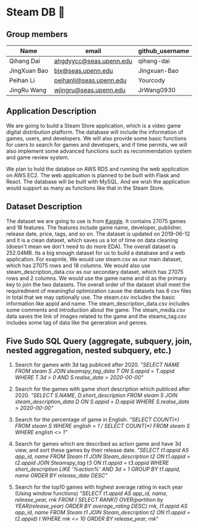 # Steam DB :rocket:

## Group members

|Name | email | github_username|
--- | --- | ---|
|Qihang Dai| ahgdyycc@seas.upenn.edu |qihang-dai|
|JingXuan Bao| bjx@seas.upenn.edu | Jingxuan-Bao |
|Peihan Li| peihanli@seas.upenn.edu |Yourcody|
|JingRu Wang| wjingru@seas.upenn.edu | JrWang0930 |

## Application Description

We are going to build a Steam Store application, which is a video game digital distribution platform. The database will include the information of games, users, and developers. We will also provide some basic functions for users to search for games and developers, and if time permits, we will also implement some advanced functions such as recommendation system and game review system.

We plan to hold the databse on AWS RDS and running the web application on AWS EC2. The web application is planned to be built with Flask and React. The database will be built with MySQL. And we wish the application would support as many as functions like that in the Steam Store.

## Dataset Description

The dataset we are going to use is from [Kaggle](https://www.kaggle.com/nikdavis/steam-store-games). It contains 27075 games and 18 features. The features include game name, developer, publisher, release date, price, tags, and so on. The dataset is updated on 2019-06-12 and it is a clean dataset, which saves us a lot of time on data cleaning (doesn't mean we don't need to do more EDA). The overall dataset is 252.04MB. Its a big enough dataset for us to build a database and a web application. For exapmle, We would use steam.csv as our main dataset, which has 27075 rows and 18 columns. We would also use steam_description_data.csv as our secondary dataset, which has 27075 rows and 2 columns. We would use the game name and id as the primary key to join the two datasets. The overall order of the dataset shall meet the requiredment of meaningful optimization cause the datasets has 6 csv files in total that we may optionally use. The steam.csv includes the basic information like appid and name. The steam_description_data.csv includes some comments and introduction about the game. The steam_media.csv data saves the link of images related to the game and the steams_tag.csv includes some tag of data like the generation and genres.

## Five Sudo SQL Query (aggregate, subquery, join, nested aggregation, nested subquery, etc.)

1. Search for games with 3d tag publiced after 2020.
	*"SELECT NAME FROM steam S
  JOIN steamspy_tag_data T ON S.appid = T.appid
  WHERE T.3d > 0 AND S.realse_date > 2020-00-00"*

2. Search for the games with game short description which publiced after 2020.
	*"SELECT S.NAME, D.short_description FROM steam S
  JOIN steam_description_data D ON S.appid = D.appid
  WHERE  S.realse_date > 2020-00-00"*

3. Search for the percentage of game in English.
	*"SELECT COUNT(\*) FROM steam S
  WHERE english = 1 /
  SELECT COUNT(\*) FROM steam S
  WHERE english <> 1"*

4. Search for games which are described as action game and have 3d view, and sort these games by their release date.
	*"SELECT t1.appid AS app_id, name FROM Steam t1
  JOIN Steam_description t2 ON t1.appid = t2.appid
	JOIN Steamspy_tag t3 ON t1.appid = t3.appid
	WHERE short_description LIKE '%action%' AND 3d = 1
	GROUP BY t1.appid, name
	ORDER BY release_date DESC“*

5. Search for the top10 games with highest average rating in each year (Using window functions)
	*"SELECT t1.appid AS app_id, name, release_year, rnk
	FROM ( SELECT RANK() OVER(partition by YEAR(release_year) ORDER BY average_rating DESC) rnk,
	t1.appid AS app_id, name
	FROM Steam t1 JOIN Steam_description t2 ON t1.appid = t2.appid) t
	WHERE rnk <= 10
	ORDER BY release_year, rnk*"
